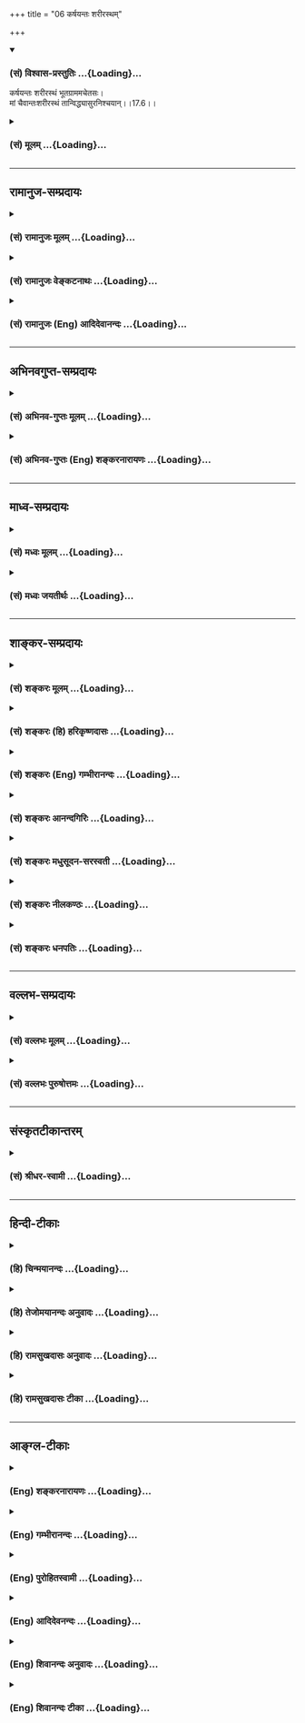 +++
title = "06 कर्षयन्तः शरीरस्थम्"

+++
<div class="js_include" newlevelforh1="3" title="(सं) विश्वास-प्रस्तुतिः" unfilled url="/purANam/mahAbhAratam/06-bhIShma-parva/02-bhagavad-gItA-parva/saMskRtam/vishvAsa-prastutiH/17_shraddhA-traya-vibhA/06_karShayantaH_shar.md">
<details open><summary><h3>(सं) विश्वास-प्रस्तुतिः ...{Loading}...</h3></summary>

कर्षयन्तः शरीरस्थं भूतग्राममचेतसः।  
मां चैवान्तःशरीरस्थं तान्विद्ध्यासुरनिश्चयान्।।17.6।।
</details>
</div>
<div class="js_include collapsed" newlevelforh1="3" title="(सं) मूलम्" unfilled url="/purANam/mahAbhAratam/06-bhIShma-parva/02-bhagavad-gItA-parva/saMskRtam/mUlam/17_shraddhA-traya-vibhA/06_karShayantaH_shar.md">
<details><summary><h3>(सं) मूलम् ...{Loading}...</h3></summary>

कर्षयन्तः शरीरस्थं भूतग्राममचेतसः।  
मां चैवान्तःशरीरस्थं तान्विद्ध्यासुरनिश्चयान्।।17.6।।
</details>
</div>


_________________
## रामानुज-सम्प्रदायः
<div class="js_include collapsed" newlevelforh1="3" title="(सं) रामानुजः मूलम्" unfilled url="/purANam/mahAbhAratam/06-bhIShma-parva/02-bhagavad-gItA-parva/saMskRtam/rAmAnujaH/mUlam/17_shraddhA-traya-vibhA/06_karShayantaH_shar.md">
<details><summary><h3>(सं) रामानुजः मूलम् ...{Loading}...</h3></summary>

।।17.6।।**अशास्त्रविहितम्** अति **घोरम्** अपि **तपो ये जनाः तप्यन्ते;**
प्रदर्शनार्थम् इदम्; अशास्त्रविहितं बह्वायासं यागादिकं ये कुर्वते; **ते
दम्भाहङ्कारसंयुक्ताः कामरागबलान्विताः शरीरस्थं** पृथिव्यादिभूतसमूहं
**कर्शयन्तो** मदंशभूतं जीवं **च अन्तःशरीरस्थं** कर्शयन्तो ये तप्यन्ते
यागादिकं च कुर्वते; **तान् आसुरनिश्चयान् विद्धि।  
  
असुराणां निश्चयः आसुरो निश्चयः; असुरा हि मदाज्ञाविपरीतकारिणः
मदाज्ञाविपरीतकारित्वात् तेषां सुखलवसम्बन्धो न विद्यते। अपि तु
अनर्थव्राते पतन्ति इति पूर्वम् एव उक्तम्। पतन्ति नरकेऽशुचौ (गीता 16।16)
इति।  
  
अथ प्रकृतम् एव शास्त्रीयेषु यज्ञादिषु गुणतो विशेषं प्रपञ्चयति तत्र अपि
आहारमूलत्वात् सत्त्वादिवृद्धेः; आहारत्रैविध्यं प्रथमम् उच्यते। अन्नमयं हि
सोम्य मनः (छा0 उ₀ 6।5।4) आहारशुद्धौ सत्त्वशुद्धिः (छा0 उ₀ 7।26।2) इति हि
श्रूयते।**

</details>
</div>
<div class="js_include collapsed" newlevelforh1="3" title="(सं) रामानुजः वेङ्कटनाथः" unfilled url="/purANam/mahAbhAratam/06-bhIShma-parva/02-bhagavad-gItA-parva/saMskRtam/rAmAnujaH/venkaTanAthaH/17_shraddhA-traya-vibhA/06_karShayantaH_shar.md">
<details><summary><h3>(सं) रामानुजः वेङ्कटनाथः ...{Loading}...</h3></summary>

।। 17.6एवमर्थात्प्रश्नस्य निषेधः कृतः अथ कण्ठोक्त्येत्यभिप्रायेणाऽऽह --
एवमिति। न स सिद्धिम् \[16।23\] इत्यादिप्रागुक्तस्मारणायन कश्चिदपि सुखलव
इत्युक्तम्। अपित्वनर्थ एवेत्यनेन पूर्वोक्तनरकपतनस्मारणम्।
प्रश्नवाक्यगतश्रद्धान्वितत्वानुभाषणविवक्षया तत्कार्यातिप्रयासज्ञापनपरो
घोरशब्द इत्यभिप्रायेणाऽऽहअतिघोरमपीति। ननुयजन्ते श्रद्धयाऽन्विताः
\[9।23\] इति यागविषये प्रश्ने तप्यन्त इति तपसोत्तरं कथं सङ्गच्छते
इत्यत्राऽऽहप्रदर्शनार्थमिदमिति। सङ्ग्राहकाकारं दर्शयन्
फलितमाहअशास्त्रविहितमिति। वेदबाह्यागमोक्तं
वैदिकमप्यनधिकारिभिर्देशकालद्रव्यक्रियादिनियमानादरेणायथानुष्ठितं
चाशास्त्रविहितम्।
दारुणपर्यायघोरशब्दाभिप्रेतमाहबह्वायासमिति। यागादिकमित्यनेन प्रश्नेऽपि
यागग्रहणं प्रदर्शनार्थमिति ज्ञापितम्। अत एव हि
प्रश्नोत्तरयोरेकविषयत्वम्। शास्त्रैरचोदितानां चोदकान्तरमुच्यते --
दम्भाहङ्कारसंयुक्ता इत्यादिना। बलमत्र कामरागयुक्तत्वादसात्त्विकम्। बलं
बलवतां चाहं कामरागविवर्जितम् \[7।11\] इति हि प्रागुक्तम्। न केवलं परत्र
नरकम् अपित्विहापि कायकर्शनमित्यभिप्रायेण
शरीरस्थभूतसमूहकर्शनोक्तिः। अन्तर्याम्यमृतः \[बृ.उ.3।7।3 -- 23\]
अनश्नन्नन्यो अभिचाकशीति \[मुं.उ.3।1।1\]न स्थानतोऽपि परस्योभयलिङ्गं
सर्वत्र हि \[ब्र.सू.3।2।11\] इत्यादिभिः परमात्मनः स्वरूपतो धर्मतो वा
कर्शनासम्भवात्। सम्भवे च शास्त्रविहितोपवासादिभिरपि प्रसङ्गाच्छरीरकर्शनेन
च शरीरिणां क्षेत्रज्ञानां ज्ञानसुखादिसङ्कोचरूपस्य कर्शनस्य
श्रुतिस्मृतिलोकसिद्धत्वात्अन्तश्शरीरस्थम् इत्यनेन
शरीरावच्छिन्नक्षेत्रज्ञत्वसूचनात्क्षेत्रज्ञं चापि मां विद्धि
\[13।3\]ममैवांशः \[15।7\] इति प्रागुक्तप्रक्रियया
सर्वशरीरकपरमात्मविशेषणांशभूतजीवविवक्षयाऽत्र मामिति निर्देश
इत्याहमदंशभूतं जीवमिति। मच्छरीरभूतजीवपीडनं मत्पीडनतुल्यमिति
दोषातिशयसूचनार्थोऽयमुपचारः। शास्त्रोल्लङ्घनेनात्मपीडनरूपमपि
पापमेषामायातमित्यभिप्रायः। यज्ञस्य स्वतो
याज्यभावनत्वाच्छास्त्रीयप्रकारविरहेऽपि नात्यन्तविकलता तपसस्तु स्वतः
सर्वकर्शनतया शास्त्रीयप्रकाराभावे भावनत्वं न स्यादिति हैतुकप्रायाणां
विभागं प्रतिक्षेप्तुमाहयागादिकं चेति। आसुरो निश्चयो येषां
तेऽत्रासुरनिश्चयाः तत्र तद्धितस्येह सम्बन्धमात्रपरतामाहअसुराणामिति।
तदभिप्रेतनिश्चयस्य विशेषं व्यञ्जयितुमाहअसुराहीति। आसुरनिश्चयत्वख्यापनं
प्रागुक्तानर्थपर्यवसानप्रकाशनायेत्याहमदाज्ञाविपरीतकारित्वादिति। आसुरनिश्चयान्
इत्येतावता कथमयमर्थः सिद्ध्येत् इत्यत्राऽऽह -- पूर्वमेवेति। ,

</details>
</div>
<div class="js_include collapsed" newlevelforh1="3" title="(सं) रामानुजः (Eng) आदिदेवानन्दः" unfilled url="/purANam/mahAbhAratam/06-bhIShma-parva/02-bhagavad-gItA-parva/saMskRtam/rAmAnujaH/english/AdidevAnandaH/17_shraddhA-traya-vibhA/06_karShayantaH_shar.md">
<details><summary><h3>(सं) रामानुजः (Eng) आदिदेवानन्दः ...{Loading}...</h3></summary>

17.5 - 17.6 'Those men who perform terrible pernances not enjoined by
the Sastras' - this is illustrative of sacrifices etc., of a similar
nature. Those who perform sacrifices, etc., sacrifices which are not
enjoined by the Sastras and demand much exertion, those who are
possessed of 'ostentation and conceit and are goaded by sensual desire,
attachment and passion' - they torture the group of elements such as
earth etc., in their bodies. They also torture the individual self which
is a part of Myself and is within their bodies. Those who perform such
sacrifices etc., know them to be demoniacal in their resolves. The
resolve of demons is demoniac resolve. The demons are those who act
contrary to My ;ndments. Since they act contrary to My ;ndments, they do
not have even a iota of joy, but as stated earlier, they fall a prey to
a multitude of calamities. 'They fall into a foul Naraka' (16.16). Now,
Sri Krsna, resuming the subject, details the differences according to
the Gunas with reference to sacrifice, etc., enjoined by the Sastras. To
begin with, he describes three kinds of food, since the growth of Sattva
etc., has its source in food, as Srutis declare thus: 'For my dear, the
mind consists of food' (Cha. U., 6.5.4) and 'when the food is pure, the
man becomes pure' (Cha. U., 7.26.2).

</details>
</div>


_________________
## अभिनवगुप्त-सम्प्रदायः
<div class="js_include collapsed" newlevelforh1="3" title="(सं) अभिनव-गुप्तः मूलम्" unfilled url="/purANam/mahAbhAratam/06-bhIShma-parva/02-bhagavad-gItA-parva/saMskRtam/abhinava-guptaH/mUlam/17_shraddhA-traya-vibhA/06_karShayantaH_shar.md">
<details><summary><h3>(सं) अभिनव-गुप्तः मूलम् ...{Loading}...</h3></summary>

।।17.4 -- 17.6।। यजन्त इत्यादि आसुरनिश्चयानित्यन्तम्। अचेतनम्
अविवेकित्त्वात्। मां च कर्शयन्तः शास्त्रार्थननुष्ठानात्। अत एव ते
स्वबुद्धिविरचितां +++(N स्वबुद्धिविचारिताम् )+++ तपश्चर्यां कुर्वणाः प्रत्युत
तामसाः।

</details>
</div>
<div class="js_include collapsed" newlevelforh1="3" title="(सं) अभिनव-गुप्तः (Eng) शङ्करनारायणः" unfilled url="/purANam/mahAbhAratam/06-bhIShma-parva/02-bhagavad-gItA-parva/saMskRtam/abhinava-guptaH/english/shankaranArAyaNaH/17_shraddhA-traya-vibhA/06_karShayantaH_shar.md">
<details><summary><h3>(सं) अभिनव-गुप्तः (Eng) शङ्करनारायणः ...{Loading}...</h3></summary>

17.4-6 Yajante etc., upto asura-niscayan. Unintelligently : i.e. due to
their lack of discrimination. Emaciating Me too : Because they do not
follow the purport of the scriptures. That is why they undertake
practising austerities invented by their own intellect and they are
rather men of the Tamas (Strand). Like faith, the food also is of three
types, differentiated by the Sattva etc., so are the sacrifice,
austerity and charity. That is being detailed as :

</details>
</div>


_________________
## माध्व-सम्प्रदायः
<div class="js_include collapsed" newlevelforh1="3" title="(सं) मध्वः मूलम्" unfilled url="/purANam/mahAbhAratam/06-bhIShma-parva/02-bhagavad-gItA-parva/saMskRtam/madhvaH/mUlam/17_shraddhA-traya-vibhA/06_karShayantaH_shar.md">
<details><summary><h3>(सं) मध्वः मूलम् ...{Loading}...</h3></summary>

।।17.6।। भगवत्कर्शनं नामाल्पदृष्टिरेव यो वै महान्तं परमं पुमांसं नैवं
द्रष्टा कर्शकः सोऽतिपापी इत्यनभिम्लानश्रुतिः। आसुरो निश्चयो येषां त
आसुरनिश्चयाः। देवास्तु सात्त्विकाः प्रोक्ता दैत्या राजसतामसाः
इत्याग्निवेश्यश्रुतिः।

</details>
</div>
<div class="js_include collapsed" newlevelforh1="3" title="(सं) मध्वः जयतीर्थः" unfilled url="/purANam/mahAbhAratam/06-bhIShma-parva/02-bhagavad-gItA-parva/saMskRtam/madhvaH/jayatIrthaH/17_shraddhA-traya-vibhA/06_karShayantaH_shar.md">
<details><summary><h3>(सं) मध्वः जयतीर्थः ...{Loading}...</h3></summary>

।।17.6।। ननु निर्विकारस्य भगवतः कथं मां चैवान्तश्शरीरस्थं कर्शयन्तः इति
कर्शनमुच्यत इत्यत आह -- **भगवदि**ति। प्रातिपदिकाद्धात्वर्थे बहुलम् इति
वचनात् दृष्टिरपि णेरर्थ इति भावः। मां चैव जीवरूपेणान्तश्शरीरस्थमिति
व्याख्यानं तु सम्यग्व्याख्यानेनैव परास्तम् जीवरूपत्वदर्शनस्यैव
कृशीकरणत्वात्। मदनुशासनाकरणमेव मत्कर्शनमिति
व्याख्याननिरासार्थमेवेत्युक्तं अशाब्दत्वात्। उक्तव्याख्याने
श्रुतिसम्मतिं चाह -- **य** इति। नैवं महत्त्वविरुद्धम्। द्रष्टेति
तृन्नन्तम्। कर्शकस्तस्योच्यत इति शेषः। कर्मधारयत्वशङ्कानिरासार्थमाह --
**आसुर** इति। निश्चयः श्रद्धा। कर्मधारयपक्षे हि सामानाधिकरण्यं गौणमिति
कल्प्यम् मत्वर्थीयप्रत्ययो वा तथा च गौरवमिति भावः। ननु
प्रकरणात्तामसनिश्चयानिति वक्तव्यम्; आसुरनिश्चयानिति कथमुक्तं इत्यत आह --
**देवास्त्वि**ति। सात्त्विका देवाः देवपर्यायवाच्याः प्रोक्ताः।
राजसास्तामसाश्च दैत्याः दैत्यपर्यायवाच्याः प्रोक्ता इत्यर्थः।

</details>
</div>


_________________
## शाङ्कर-सम्प्रदायः
<div class="js_include collapsed" newlevelforh1="3" title="(सं) शङ्करः मूलम्" unfilled url="/purANam/mahAbhAratam/06-bhIShma-parva/02-bhagavad-gItA-parva/saMskRtam/shankaraH/mUlam/17_shraddhA-traya-vibhA/06_karShayantaH_shar.md">
<details><summary><h3>(सं) शङ्करः मूलम् ...{Loading}...</h3></summary>

।।17.6।। --,**कर्शयन्तः** कृशीकुर्वन्तः **शरीरस्थं भूतग्रामं**
करणसमुदायम् **अचेतसः** अविवेकिनः **मां चैव**
तत्कर्मबुद्धिसाक्षिभूतम्,**अन्तःशरीरस्थं** नारायणं कर्शयन्तः;
मदनुशासनाकरणमेव मत्कर्शनम्; **तान् विद्धि आसुरनिश्चयान्** आसुरो निश्चयो
येषां ते आसुरनिश्चयाः तान् परिहरणार्थं विद्धि इति उपदेशः।। आहाराणां च
रस्यस्निग्धादिवर्गत्रयरूपेण भिन्नानां यथाक्रमं
सात्त्विकराजसतामसपुरुषप्रियत्वदर्शनम् इह क्रियते रस्यस्निग्धादिषु
आहारविशेषेषु आत्मनः प्रीत्यतिरेकेण लिङ्गेन सात्त्विकत्वं राजसत्वं
तामसत्वं च बुद्ध्वा रजस्तमोलिङ्गानाम् आहाराणां परिवर्जनार्थं
सत्त्वलिङ्गानां च उपादानार्थम्। तथा यज्ञादीनामपि सत्त्वादिगुणभेदेन
त्रिविधत्वप्रतिपादनम् इह राजसतामसान् बुद्ध्वा कथं नु नाम परित्यजेत्;
सात्त्विकानेव अनुतिष्ठेत् इत्येवमर्थम्। आह --,

</details>
</div>
<div class="js_include collapsed" newlevelforh1="3" title="(सं) शङ्करः (हि) हरिकृष्णदासः" unfilled url="/purANam/mahAbhAratam/06-bhIShma-parva/02-bhagavad-gItA-parva/saMskRtam/shankaraH/hindI/harikRShNadAsaH/17_shraddhA-traya-vibhA/06_karShayantaH_shar.md">
<details><summary><h3>(सं) शङ्करः (हि) हरिकृष्णदासः ...{Loading}...</h3></summary>

।।17.6।। वे अविवेकी मनुष्य; शरीरमें स्थित इन्द्रियादि करणोंके रूपमें
परिणत भूतसमुदायको और शरीरके भीतर अन्तरात्मारूपसे स्थित; उनके कर्म और
बुद्धिके साक्षी; मुझ ईश्वरको भी; कृश ( तंग ) करते हुए -- मेरी आज्ञाको न
मानना ही मुझे कृश करना है; इस प्रकार मुझे कृश करते हुए ( घोर तप करते हैं
) उनको तू आसुरी निश्चयवाले जान। जिनका असुरोंकासा निश्चय हो; वे आसुरी
निश्चयवाले कहलाते हैं। उनका सङ्ग त्याग करनेके लिये तू उनको जान; यह उपदेश
है।

</details>
</div>
<div class="js_include collapsed" newlevelforh1="3" title="(सं) शङ्करः (Eng) गम्भीरानन्दः" unfilled url="/purANam/mahAbhAratam/06-bhIShma-parva/02-bhagavad-gItA-parva/saMskRtam/shankaraH/english/gambhIrAnandaH/17_shraddhA-traya-vibhA/06_karShayantaH_shar.md">
<details><summary><h3>(सं) शङ्करः (Eng) गम्भीरानन्दः ...{Loading}...</h3></summary>

17.6 (And who,) acetasah, being non-discriminating; karsayantah,
torture; bhuta-gramam, all the organs; sarirastham, in the body, ca, as
also; torture eva, even; mam, Me; antah-sarira-stham, who reside in the
body as the witness of its actions and intellect-non-adherence to My
injunctions itself is 'torturing Me'; viddhi, know; tan, them;
asura-niscayan, as possessed of demoniacal convictions. Know them so
that they may be avoided. This is an instruction. The liking of persons
possessing the alities of sattva, rajas and tamas for foods that are
divided into three groups, viz succulent, oleaginous, etc., is
respectively being shown here so that, by knowing the presence of the
alities of sattva, rajas and tamas (in oneself) from the indications of
the degree of one's preference for particular foods as are succulent,
oleaginous, etc., one may avoid foods having the characteristics of
rajas and tamas, and accept food with the characteristics of sattva.
Similarly, sacrifices etc. also are being explained here under three
categories according to the distinguishing ality of sattva etc. So that
one may reject those known to be born of rajas and tamas, and undertake
only those born of sattva.

</details>
</div>
<div class="js_include collapsed" newlevelforh1="3" title="(सं) शङ्करः आनन्दगिरिः" unfilled url="/purANam/mahAbhAratam/06-bhIShma-parva/02-bhagavad-gItA-parva/saMskRtam/shankaraH/AnandagiriH/17_shraddhA-traya-vibhA/06_karShayantaH_shar.md">
<details><summary><h3>(सं) शङ्करः आनन्दगिरिः ...{Loading}...</h3></summary>

।।17.6।। रजोनिष्ठान्प्राधान्येन प्रदर्श्य तमोनिष्ठान्प्राधान्येन दर्शयति
-- **कर्शयन्त इति।** कथं शरीरादिसाक्षिणमीश्वरं प्रति कृशीकरणं प्राणिनां
प्रकल्प्यते तत्राह -- **मदनुशासनेति।** तेषां विपर्यासनिश्चयवतां
परिज्ञानं कुत्रोपयुज्यते तत्राह -- **परिहरणार्थमिति।**

</details>
</div>
<div class="js_include collapsed" newlevelforh1="3" title="(सं) शङ्करः मधुसूदन-सरस्वती" unfilled url="/purANam/mahAbhAratam/06-bhIShma-parva/02-bhagavad-gItA-parva/saMskRtam/shankaraH/madhusUdana-sarasvatI/17_shraddhA-traya-vibhA/06_karShayantaH_shar.md">
<details><summary><h3>(सं) शङ्करः मधुसूदन-सरस्वती ...{Loading}...</h3></summary>

।।17.5 -- 17.6।। एवमनादृतशास्त्राणां सत्त्वादिनिष्ठा कार्यतो निर्णीता।
तत्र केचिद्राजसतामसा अपि प्राग्भवीयपुण्यपरिपाकात्सात्त्विका भूत्वा
शास्त्रीयसाधनेऽधिक्रियन्ते। ये तु दुराग्रहेण
दुर्दैवपरिपाकप्राप्तदुर्जनसङ्गादिदोषेण च राजसतामसतां न मुञ्चन्ति ते
शास्त्रीयमार्गाद्भ्रष्टा असन्मार्गानुसरणेनेह लोके परत्र च दुःखभागिन
एवेत्याह द्वाभ्याम् -- अशास्त्रेत्यादिना। अशास्त्रविहितं शास्त्रेण वेदेन
प्रत्यक्षेणानुमितेन वा न विहितं अशास्त्रेण बुद्धाद्यागमेन बोधितं वा घोरं
परस्यात्मनः पीडाकरं तपस्तप्तशिलारोहणादि तप्यन्ते कुर्वन्ति ये जनाः।
दम्भो धार्मिकत्वख्यापनं; अहंकारोऽहमेव श्रेष्ठ इति दुरभिमानस्ताभ्यां
सम्यग्युक्ताः। योगस्य सम्यक्त्वमनायासेन योगजननासामर्थ्यं कामे
काम्यमानविषये यो रागस्तन्निमित्तं बलमत्युग्रदुःखसहनसामर्थ्यं
तेनान्विताः। कामो विषयेऽभिलाषः; रागः सदा तदभिनिविष्टत्वरूपोऽभिष्वङ्गः।
बलमवश्यमिदं साधयिष्यामीत्याग्रहस्तैरन्विता इति वा। अतएव च
बलवद्दुःखदर्शनेऽप्यनिवर्तमानाः कर्शयन्तः कृशीकुर्वन्तो वृथोपवासादिना
शरीरस्थं भूतग्रामं देहेन्द्रियसङ्घाताकारेण परिणतं पृथिव्यादिभूतसमुदायं
अचेतसो विवेकशून्याः मां चान्तःशरीरस्थं भोक्तृरूपेण स्थितं भोग्यस्य
शरीरस्य कृशीकरणेन कृशीकुर्वन्त एव मामन्तर्यामित्वेन शरीरान्तःस्थितं
बुद्धितद्वृत्तिसाक्षिभूतमीश्वरमाज्ञालङ्घनेन कर्शयन्त इति वा।
तानैहिकसर्वभोगविमुखान् परत्र चाधमगतिभागिनः
सर्वपुरुषार्थभ्रष्टानासुरनिश्चयानासुरो विपर्यासरूपो वेदार्थविरोधी
निश्चयो येषां तान् मनुष्यत्वेन
प्रतीयमानानप्यसुरकार्यकारित्वादसुरान्विद्धि जानीहि। परिहरणाय
निश्चयस्यासुरत्वात्तत्पूर्विकाणां
सर्वासामन्तःकरणवृत्तीनामासुरत्वमसुरत्वजातिरहितानां च मनुष्याणां
कर्मणैवासुरत्वात्तानसुरान्विद्धीति साक्षान्नोक्तमिति च द्रष्टव्यम्।

</details>
</div>
<div class="js_include collapsed" newlevelforh1="3" title="(सं) शङ्करः नीलकण्ठः" unfilled url="/purANam/mahAbhAratam/06-bhIShma-parva/02-bhagavad-gItA-parva/saMskRtam/shankaraH/nIlakaNThaH/17_shraddhA-traya-vibhA/06_karShayantaH_shar.md">
<details><summary><h3>(सं) शङ्करः नीलकण्ठः ...{Loading}...</h3></summary>

।।17.6।। कर्शयन्तः कृशं कुर्वन्तः। भूतग्रामं करणसमूहम्। अचेतसो मूढाः। मां
चान्तःशरीरस्थं भोक्तृरूपेण शरीरान्तःस्थं मां परमेश्वरं वा भोग्यस्य
शरीरस्य कृशीकरणेन मदाज्ञालङ्घनेन वा कृशीकुर्वन्तः
तान्विद्ध्यासुरनिश्चयान्।

</details>
</div>
<div class="js_include collapsed" newlevelforh1="3" title="(सं) शङ्करः धनपतिः" unfilled url="/purANam/mahAbhAratam/06-bhIShma-parva/02-bhagavad-gItA-parva/saMskRtam/shankaraH/dhanapatiH/17_shraddhA-traya-vibhA/06_karShayantaH_shar.md">
<details><summary><h3>(सं) शङ्करः धनपतिः ...{Loading}...</h3></summary>

।।17.6।। रजोनिष्टान्प्राधान्येन प्रदर्शय तमोनिष्टान्प्राधान्येन विशिनष्टि
-- कर्शयन्त इति। शरीरस्थं भूतग्रामं करणसमुदायरुपेण परिणतं कर्शयन्तः
कृशीकुर्वन्तः यतोऽचेतसोऽविवेकिनो मूढाः मां चैव
तत्कर्मबुद्धिसाक्षिभूतमन्तःशरीरस्थं कर्शयन्तो मदनुशासनातिक्रमणं
कुर्वन्तो भोक्तृरुपेणान्तःशरीरस्थम्। भोग्यस्य शरीरस्य कर्शनेन
कृशीकुर्वन्त इति तु भोग्यस्य कृशीकरणेनापि निरवयवस्य भोक्तुः वास्तवं
कार्श्यं न संभवतीत्यभिप्रेत्याचार्यैः नोक्तम्। य एवंविधास्तान् आसुरो
निश्चयो येषां ते आसुरनिश्चयाः तान्परिहरणार्थं विद्धि विजानीहीति
करुणानिधिर्भगवानुपदिशति।

</details>
</div>


_________________
## वल्लभ-सम्प्रदायः
<div class="js_include collapsed" newlevelforh1="3" title="(सं) वल्लभः मूलम्" unfilled url="/purANam/mahAbhAratam/06-bhIShma-parva/02-bhagavad-gItA-parva/saMskRtam/vallabhaH/mUlam/17_shraddhA-traya-vibhA/06_karShayantaH_shar.md">
<details><summary><h3>(सं) वल्लभः मूलम् ...{Loading}...</h3></summary>

।।17.6।। एवं च कर्षयन्त इति। कृशं कुर्वन्तो मां च
मदाज्ञोल्लङ्घनतोऽन्तश्शरीरस्थं अन्तर्यामिस्वरूपं कर्षयन्तो
विदूरयन्तस्तान्निश्चयेनासुरान्विद्धीति। परनिपात ऐच्छिकः। आसुरो निश्चयो
येषां तानिति वा।

</details>
</div>
<div class="js_include collapsed" newlevelforh1="3" title="(सं) वल्लभः पुरुषोत्तमः" unfilled url="/purANam/mahAbhAratam/06-bhIShma-parva/02-bhagavad-gItA-parva/saMskRtam/vallabhaH/puruShottamaH/17_shraddhA-traya-vibhA/06_karShayantaH_shar.md">
<details><summary><h3>(सं) वल्लभः पुरुषोत्तमः ...{Loading}...</h3></summary>

  
  
।।17.6।। किञ्च -- कर्षयन्त इति। भूतग्रामं पृथिव्यादिसमूहं शरीरस्थं
भगवत्क्रीडार्थमास्थितं देहे कर्षयन्तः भगवत्तोषादिरहितवृथोपवासादिभिः कृशं
कुर्वन्तः; अचेतसः ज्ञानशून्याः मां च स्वलीलार्थं प्रेरकत्वेन
अन्तश्शरीरस्थं शरीरमध्ये स्थितं भजनादिरूपमदाज्ञोल्लङ्घनेन मदंशं
कर्षयन्तः क्लेशयन्तः पूर्वोक्तरीत्या ये तपः कुर्वन्ति तान् आसुरनिश्चयान्
आसुरो मत्प्रतिपक्षरूपो निश्चयो येषां तादृशान् विद्धि जानीहि। एतेन ये
मत्सम्बन्धरहिततपस्यादिधर्मानपि कुर्वन्ति ते त्याज्या एवेति ज्ञापितम्।  
  

</details>
</div>


_________________
## संस्कृतटीकान्तरम्
<div class="js_include collapsed" newlevelforh1="3" title="(सं) श्रीधर-स्वामी" unfilled url="/purANam/mahAbhAratam/06-bhIShma-parva/02-bhagavad-gItA-parva/saMskRtam/shrIdhara-svAmI/17_shraddhA-traya-vibhA/06_karShayantaH_shar.md">
<details><summary><h3>(सं) श्रीधर-स्वामी ...{Loading}...</h3></summary>

।।17.6।। किंच **-- कर्शयन्त इति।** शरीरस्थं प्रारम्भकत्वेन देहे स्थितं
भूतानां पृथिव्यादीनां ग्रामं समूहं कर्शयन्तः वृथैवोपवासादिभिः कृशं
कुर्वन्तोऽचेतसोऽविवेकिनः मां च अन्तर्यामितया अन्तःशरीरस्थं देहमध्ये
स्थितं मदाज्ञालङ्घनेनैव कर्शयन्तः सन्त एवं ये तपश्चरन्ति
तानासुरनिश्चयानासुरोऽतिक्रूरो निश्चयो येषां तान् विद्धि।

</details>
</div>


_________________
## हिन्दी-टीकाः
<div class="js_include collapsed" newlevelforh1="3" title="(हि) चिन्मयानन्दः" unfilled url="/purANam/mahAbhAratam/06-bhIShma-parva/02-bhagavad-gItA-parva/hindI/chinmayAnandaH/17_shraddhA-traya-vibhA/06_karShayantaH_shar.md">
<details><summary><h3>(हि) चिन्मयानन्दः ...{Loading}...</h3></summary>

।।17.6।। साधक का अत्युत्साह केवल शारीरिक थकान और मानसिक अवसाद को ही
उत्पन्न कर सकता है। केवल धर्म के नाम पर अविवेकपूर्ण साधना करने से किसी
प्रकार का आध्यत्मिक विकास नहीं हो सकता। बहुसंख्यक साधकगण अपनी क्षमताओं
का दुरुपयोग करके व्यर्थ में कष्ट पाते हैं। इसलिए; भगवान् श्रीकृष्ण यहाँ
ऐसे अविवेकी साधकों का चित्रण कर उनकी मूढ़ साधना का उपहास करते हैं। यह
सत्य है कि शास्त्रों में स्थूलकाय अथवा देहासक्त व्यक्तियों के लिए कुछ
अवधि पर्यन्त शारीरिक तपाचरण की साधना का उपदेश दिया गया है; परन्तु उससे
यह निष्कर्ष निकालना त्रुटिपूर्ण होगा कि यह तप ही एकमात्र साधन है तथा
केवल उसी के अनुष्ठान से आन्तरिक विकास भी हो सकता है। तपश्चर्या भी
विवेकपूर्ण होनी चाहिए इसलिए धर्मशास्त्रों के विधानों के विरुद्ध उनका
आचरण नहीं करना चाहिए। कुछ लोग केवल प्रदर्शन के लिए तप करते हैं। दम्भ और
अहंकार से युक्त लोग वास्तविक तप के अधिकारी नहीं होते हैं। उसी प्रकार जिन
लोगों के मन में विषयों की कामना और आसक्ति दृढ़ होती है; वे भी मानसिक रूप
से तपश्चर्या के योग्य नहीं होते। यदि ऐसे लोग अपने तप के फलस्वरूप कुछ
शक्ति प्राप्त भी कर लेते हैं; तो भी अन्तकरण की अशुद्धि के कारण वे उन
शक्तियों का दुरुपयोग ही करते हैं। पुराणों में वर्णित हिरण्यकश्यपादि के
चरित्र इस तथ्य को प्रमाणित करते हैं। इस प्रकार शास्त्रविधि की उपेक्षा
करके तप करने वाले तपस्वी लोग आसुरी श्रेणी में ही गिने जाते हैं। ऐसे
अविवेकी जन घोर तप के द्वारा न केवल अपने शरीर को पीड़ा पहुँचाते हैं; वरन्
मुझ दिव्य अन्तर्यामी को भी कष्ट देते हैं। इसका आशय यह है कि ऐसे साधकों
के हृदय में आत्मचैतन्य अपने पूर्ण वैभव एवं सौन्दर्य के साथ व्यक्त नहीं
हो पाता। घोर कष्टदायक तप मूढ़ता का लक्षण है; जिसकी यहाँ निन्दा की गई है।
विवेकपूर्ण संयम तप कहलाता है; न कि निर्मम शारीरिक पीड़ा भगवान् आगे कहते
हैं

</details>
</div>
<div class="js_include collapsed" newlevelforh1="3" title="(हि) तेजोमयानन्दः अनुवादः" unfilled url="/purANam/mahAbhAratam/06-bhIShma-parva/02-bhagavad-gItA-parva/hindI/tejomayAnandaH/anuvAdaH/17_shraddhA-traya-vibhA/06_karShayantaH_shar.md">
<details><summary><h3>(हि) तेजोमयानन्दः अनुवादः ...{Loading}...</h3></summary>

।।17.6।। और शरीरस्थ भूतसमुदाय को तथा मुझ अन्तर्यामी को भी कृश करने वाले
अर्थात् कष्ट पहुँचाने वाले जो अविवेकी लोग हैं, उन्हें तुम आसुरी निश्चय
वाले जानो।।

</details>
</div>
<div class="js_include collapsed" newlevelforh1="3" title="(हि) रामसुखदासः अनुवादः" unfilled url="/purANam/mahAbhAratam/06-bhIShma-parva/02-bhagavad-gItA-parva/hindI/rAmasukhadAsaH/anuvAdaH/17_shraddhA-traya-vibhA/06_karShayantaH_shar.md">
<details><summary><h3>(हि) रामसुखदासः अनुवादः ...{Loading}...</h3></summary>

।।17.6।। जो मनुष्य शास्त्रविधिसे रहित घोर तप करते हैं; जो दम्भ और
अहङ्कारसे अच्छी तरह युक्त हैं; जो भोग-पदार्थ, आसक्ति और हठसे युक्त हैं;
जो शरीरमें स्थित पाँच भूतोंको अर्थात् पाञ्चभौतिक शरीरको तथा अन्तःकरणमें
स्थित मुझ परमात्माको भी कृश करनेवाले हैं उन अज्ञानियोंको तू आसुर
निश्चयवाले (आसुरी सम्पदावाले) समझ।

</details>
</div>
<div class="js_include collapsed" newlevelforh1="3" title="(हि) रामसुखदासः टीका" unfilled url="/purANam/mahAbhAratam/06-bhIShma-parva/02-bhagavad-gItA-parva/hindI/rAmasukhadAsaH/TIkA/17_shraddhA-traya-vibhA/06_karShayantaH_shar.md">
<details><summary><h3>(हि) रामसुखदासः टीका ...{Loading}...</h3></summary>

।।17.6।।***व्याख्या --***  **अशास्त्रविहितं घोरं तप्यन्ते ये तपो जनाः
--** शास्त्रमें जिसका विधान नहीं है; प्रत्युत निषेध है; ऐसे घोर तपको
करनेमें उनकी रुचि होती है अर्थात् उनकी रुचि सदा शास्त्रसे विपरीत ही होती
है। कारण कि तामसी बुद्धि (गीता 18। 32) होनेसे वे स्वयं तो शास्त्रोंको
जानते नहीं और दूसरा कोई बता भी दे तो वे न उसको मानना चाहते हैं तथा न
वैसा करना ही चाहते हैं।**दम्भाहंकारसंयुक्ताः --** उनके भीतर यह बात गहरी
बैठी हुई रहती है कि आज संसारमें जितने भजन; ध्यान; स्वाध्याय आदि करते
हैं; वे सब दम्भ करते हैं; दम्भके बिना दूसरा कुछ है ही नहीं। अतः वे खुद
भी दम्भ करते हैं। उनके भीतर अपनी बुद्धिमानीका; चतुराईका; जानकारीका
अभिमान रहता है कि हम बड़े जानकार आदमी हैं हम लोगोंको समझा सकते हैं; उनको
रास्तेपर ला सकते हैं हम शास्त्रोंकी बातें क्यों सुनें हम कोई कम जानते
हैं क्या हमारी बातें सुनो तो तुम्हारेको पता चले
आदिआदि।**कामरागबलान्विताः --** काम शब्द भोगपदार्थोंका वाचक है। उन
पदार्थोंमें रँग जाना; तल्लीन हो जाना; एकरस हो जाना राग है और उनको
प्राप्त करनेका अथवा उनको बनाये रखनेका जो हठ; दुराग्रह है; वह बल है। इनसे
वे सदा युक्त रहते हैं। उन आसुर स्वभाववाले लोगोंमें यह भाव रहता है कि
मनुष्यशरीर पाकर इन भोगोंको नहीं भोगा तो मनुष्यशरीर पशुकी तरह ही है।
सांसारिक भोगसामग्रीको मनुष्यने प्राप्त नहीं किया; तो फिर उसने क्या किया
मनुष्यशरीर पाकर मनचाही भोगसामग्री नहीं मिली; तो फिर उसका जीवन ही व्यर्थ
है; आदिआदि। इस प्रकार वे प्राप्त सामग्रीको भोगनेमें सदा तल्लीन रहते हैं
और धनसम्पत्ति आदि भोगसामग्रीको प्राप्त करनेके लिये हठपूर्वक; जिदसे तप
किया करते हैं।**कर्शयन्तः शरीरस्थं भूतग्रामम् --** वे शरीरमें स्थित पाँच
भूतों(पृथ्वी; जल; तेज; वायु और आकाश) को कृश करते हैं; शरीरको सुखाते हैं
और इसीको तप समझते हैं। शरीरको कष्ट दिये बिना तप नहीं होता -- ऐसी उनकी
स्वाभाविक धारणा रहती है। आगे चौदहवें; पन्द्रहवें और सोलहवें श्लोकमें जहाँ
शरीर; वाणी और मनके तपका वर्णन हुआ है; वहाँ शरीरको कष्ट देनकी बात नहीं
है। वह तप बड़ी शान्तिसे होता है। परन्तु यहाँ जिस तपकी बात है; वह
शास्त्रविरुद्ध घोर तप है और अविधिपूर्वक शरीरको कष्ट देकर किया जाता
है।**मां चैवान्तःशरीरस्थम् --** भगवान् कहते हैं कि ऐसे लोग अन्तःकरणमें
स्थित मुझ परमात्माको भी कृश करते हैं; दुःख देते हैं। कैसे वे मेरी आज्ञा;
मेरे मतके अनुसार नहीं चलते; प्रत्युत उसके विपरीत चलते हैं। अर्जुनने पूछा
था कि वे कौनसी निष्ठावाले हैं -- सात्त्विक हैं कि राजसतामस
दैवीसम्पत्तिवाले हैं कि आसुरीसम्पत्तिवाले तो भगवान् कहते हैं कि उनको
आसुर निश्चयवाले समझो -- **तान्विद्धि आसुरनिश्चयान्।** यहाँ
**आसुरनिश्चयान्** पद सामान्य आसुरीसम्पत्तिवालोंका वाचक नहीं है; प्रत्युत
उनमें भी जो अत्यन्तनीच -- विशेष नास्तिक हैं; उनका वाचक है।  
  
**विशेष बात**  
  
चौथे श्लोकमें शास्त्रविधिको न जाननेवाले श्रद्धायुक्त मनुष्योंके द्वारा
किये जानेवाले पूजनके लिये **यजन्ते** पद आया है परन्तु यहाँ शास्त्रविधिका
त्याग करनेवाले श्रद्धारहित मनुष्योंके द्वारा किये जानेवाले पूजनके लिये
**तप्यन्ते** पद आया है। इसका कारण यह है कि आसुर निश्चयवाले मनुष्योंकी तप
करनेमें ही पूज्यबुद्धि होती है -- तप ही उनका यज्ञ होता है और वे मनगढ़ंत
रीतिसे शरीरको कष्ट देनेको ही तप मानते हैं। उनके,तपका लक्षण है -- शरीरको
सुखाना; कष्ट देना। वे तपको बहुत महत्त्व देते हैं; उसे बहुत अच्छा मानते
हैं परन्तु भगवान्को; शास्त्रको नहीं मानते। तप भी वही करते हैं; जो
शास्त्रके विरुद्ध है। बहुत ज्यादा भूखे रहना; काँटोंपर सोना; उलटे लटकना;
एक पैरसे खड़े होना; शास्त्राज्ञासे विरुद्ध अग्नि तपना; अपने शरीर; मन;
इन्द्रियोंको किसी तरह कष्ट पहुँचाना आदि -- ये सब आसुर निश्चयवालोंके तप
होते हैं। सोलहवें अध्यायके तेईसवें श्लोकमें शास्त्रविधिको जानते हुए भी
उसकी उपक्षा करके दानसेवा; उपकार आदि शुभकर्मोंको करनेकी बात आयी है; जो
इतनी बुरी नहीं है क्योंकि उनके दान आदि कर्म शास्त्रविधियुक्त तो नहीं
हैं; पर शास्त्रनिषिद्ध भी नहीं हैं। परन्तु यहाँ जो शास्त्रोंमें विहित
नहीं हैं; उनको ही श्रेष्ठ मानकर मनमाने ढंगसे विपरीत कर्म करनेकी बात है।
दोनोंमें फरक क्या हुआ तेईसवें श्लोकमें कहे लोगोंको सिद्धि; सुख और परमगति
नहीं मिलेगी अर्थात् उनके नाममात्रके शुभकर्मोंका पूरा फल नहीं मिलेगा।
परन्तु यहाँ कहे लोगोंको तो नीच योनियों तथा नरकोंकी प्राप्ति होगी क्योंकि
इनमें दम्भ; अभिमान आदि हैं। ये शास्त्रोंको मानते भी नहीं; सुनते भी नहीं
और कोई सुनाना चाहे तो सुनना चाहते भी नहीं। सोलहवें अध्यायके तेईसवें
श्लोकमें शास्त्रका उपेक्षापूर्वक त्याग है; इसी अध्यायके पहले श्लोकमें
शास्त्रका अज्ञतापूर्वक त्याग है और यहाँ शास्त्रका विरोधपूर्वक त्याग है।
आगे तामस यज्ञादिमें भी शास्त्रकी उपेक्षा है। परन्तु यहाँ श्रद्धा;
शास्त्रविधि; प्राणिसमुदाय और भगवान् -- इन चारोंके साथ विरोध है। ऐसा
विरोध दूसरी जगह आये राजसीतामसी वर्णनमें नहीं है।  
  
***सम्बन्ध --***  अगर कोई मनुष्य किसी प्रकार भी यजन न करे; तो उसकी
श्रद्धा कैसे पहचानी जायगी -- इसे बतानेके लिये भगवान् आहारकी रुचिसे
आहारीकी निष्ठाकी पहचानका प्रकरण आरम्भ करते हैं।

</details>
</div>


_________________
## आङ्ग्ल-टीकाः
<div class="js_include collapsed" newlevelforh1="3" title="(Eng) शङ्करनारायणः" unfilled url="/purANam/mahAbhAratam/06-bhIShma-parva/02-bhagavad-gItA-parva/english/shankaranArAyaNaH/17_shraddhA-traya-vibhA/06_karShayantaH_shar.md">
<details><summary><h3>(Eng) शङ्करनारायणः ...{Loading}...</h3></summary>

17.6. Who emaciate unintelligently the conglamoration of elements in
their physic and emaciate Me too, dwelling within the physic-know them
to be of a demoniac resolve.

</details>
</div>
<div class="js_include collapsed" newlevelforh1="3" title="(Eng) गम्भीरानन्दः" unfilled url="/purANam/mahAbhAratam/06-bhIShma-parva/02-bhagavad-gItA-parva/english/gambhIrAnandaH/17_shraddhA-traya-vibhA/06_karShayantaH_shar.md">
<details><summary><h3>(Eng) गम्भीरानन्दः ...{Loading}...</h3></summary>

17.6 (And who,) being non-discriminating, torture, all the organs in the
body as also even Me who reside in the body,-know them as possessed of
demoniacal conviction.

</details>
</div>
<div class="js_include collapsed" newlevelforh1="3" title="(Eng) पुरोहितस्वामी" unfilled url="/purANam/mahAbhAratam/06-bhIShma-parva/02-bhagavad-gItA-parva/english/purohitasvAmI/17_shraddhA-traya-vibhA/06_karShayantaH_shar.md">
<details><summary><h3>(Eng) पुरोहितस्वामी ...{Loading}...</h3></summary>

17.6 They are ignorant. They torment the organs of the body; and they
harass Me also, Who lives within. Know that they are devoted to evil.

</details>
</div>
<div class="js_include collapsed" newlevelforh1="3" title="(Eng) आदिदेवनन्दः" unfilled url="/purANam/mahAbhAratam/06-bhIShma-parva/02-bhagavad-gItA-parva/english/AdidevanandaH/17_shraddhA-traya-vibhA/06_karShayantaH_shar.md">
<details><summary><h3>(Eng) आदिदेवनन्दः ...{Loading}...</h3></summary>

17.6 These foolish men, torturing the group of elements in their bodies
and Me also who dwell within the body - know them to be demoniacal in
their resolves.

</details>
</div>
<div class="js_include collapsed" newlevelforh1="3" title="(Eng) शिवानन्दः अनुवादः" unfilled url="/purANam/mahAbhAratam/06-bhIShma-parva/02-bhagavad-gItA-parva/english/shivAnandaH/anuvAdaH/17_shraddhA-traya-vibhA/06_karShayantaH_shar.md">
<details><summary><h3>(Eng) शिवानन्दः अनुवादः ...{Loading}...</h3></summary>

17.6 Senseless, torturing all the elements in the body and Me also, Who
dwell in the body, know thou these to be of demonical resolves.

</details>
</div>
<div class="js_include collapsed" newlevelforh1="3" title="(Eng) शिवानन्दः टीका" unfilled url="/purANam/mahAbhAratam/06-bhIShma-parva/02-bhagavad-gItA-parva/english/shivAnandaH/TIkA/17_shraddhA-traya-vibhA/06_karShayantaH_shar.md">
<details><summary><h3>(Eng) शिवानन्दः टीका ...{Loading}...</h3></summary>

17.6 कर्षयन्तः torturing; शरीरस्थम् dwelling in the body; भूतग्रामम् all
the elements; अचेतसः senseless; माम् Me; च and; एव even; अन्तःशरीरस्थम्
who dwells in the body within; तान् them; विद्धि know; आसुरनिश्चयान् to
be of demoniac resolves.Commentary Bhutagramam The aggregate of all the
elements composing the body.Elements Organs.Mam Me Vaasudeva; the
witness of their thoughts and deeds.He who thus tortures Me disregards
My teachings entirely.Achetasah Senseless; unintelligent; having no
discrimination.

</details>
</div>
